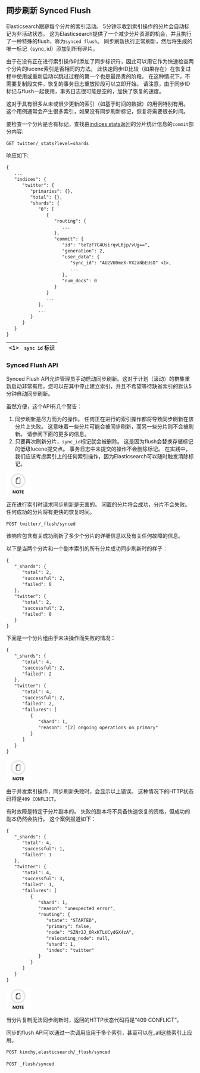 ##  同步刷新 Synced Flush

Elasticsearch跟踪每个分片的索引活动。 5分钟示收到索引操作的分片会自动标记为非活动状态。 这为Elasticsearch提供了一个减少分片资源的机会，并且执行了一种特殊的flush，称为`synced flush`。 同步刷新执行正常刷新，然后将生成的唯一标记（sync_id）添加到所有碎片。

由于在没有正在进行索引操作时添加了同步标识符，因此可以用它作为快速检查两个分片的lucene索引是否相同的方法。 此快速同步ID比较（如果存在）在恢复过程中使用或重新启动以跳过过程的第一个也是最昂贵的阶段。 在这种情况下，不需要复制段文件，恢复的事务日志重放阶段可以立即开始。 请注意，由于同步ID标记与flush一起使用，事务日志很可能是空的，加快了恢复的速度。

这对于具有很多从未或很少更新的索引（如基于时间的数据）的用例特别有用。 这个用例通常会产生很多索引，如果没有同步刷新标记，恢复将需要很长时间。


要检查一个分片是否有标记，查找由[indices stats](indices-stats.html)返回的分片统计信息的`commit`部分内容:
    
    GET twitter/_stats?level=shards

响应如下:
    
    
    {
       ...
       "indices": {
          "twitter": {
             "primaries": {},
             "total": {},
             "shards": {
                "0": [
                   {
                      "routing": {
                         ...
                      },
                      "commit": {
                         "id": "te7zF7C4UsirqvL6jp/vUg==",
                         "generation": 2,
                         "user_data": {
                            "sync_id": "AU2VU0meX-VX2aNbEUsD" <1>,
                            ...
                         },
                         "num_docs": 0
                      }
                   }
                   ...
                ],
                ...
             }
          }
       }
    }

<1>|  `sync id` 标识     
---|---  
  
### Synced Flush API

Synced Flush API允许管理员手动启动同步刷新。这对于计划（滚动）的群集重新启动非常有用，您可以在其中停止建立索引，并且不希望等待缺省索引的默认5分钟自动同步刷新。

虽然方便，这个API有几个警告：

  1. 同步刷新是尽力而为的操作。 任何正在进行的索引操作都将导致同步刷新在该分片上失败。 这意味着一些分片可能会被同步刷新，而另一些分片则不会被刷新。 请参阅下面的更多的信息。 
  2. 只要再次刷新分片，`sync_id`标记就会被删除。 这是因为flush会替换存储标记的低级lucene提交点。 事务日志中未提交的操作不会删除标记。 在实践中，我们应该考虑索引上的任何索引操作，因为Elasticsearch可以随时触发清除标记。



![Note](/images/icons/note.png)

正在进行索引时请求同步刷新是无害的。 闲置的分片将会成功，分片不会失败。 任何成功的分片将有更快的恢复时间。
    
    POST twitter/_flush/synced

该响应包含有关成功刷新了多少个分片的详细信息以及有关任何故障的信息。

以下是当两个分片和一个副本索引的所有分片成功同步刷新时的样子：

    {
       "_shards": {
          "total": 2,
          "successful": 2,
          "failed": 0
       },
       "twitter": {
          "total": 2,
          "successful": 2,
          "failed": 0
       }
    }

下面是一个分片组由于未决操作而失败的情况：    
    
    {
       "_shards": {
          "total": 4,
          "successful": 2,
          "failed": 2
       },
       "twitter": {
          "total": 4,
          "successful": 2,
          "failed": 2,
          "failures": [
             {
                "shard": 1,
                "reason": "[2] ongoing operations on primary"
             }
          ]
       }
    }

![Note](/images/icons/note.png)

由于并发索引操作，同步刷新失败时，会显示以上错误。 这种情况下的HTTP状态码将是`409 CONFLICT`。

有时故障是特定于分片副本的。 失败的副本将不具备快速恢复的资格，但成功的副本仍然会执行。 这个案例报道如下：
    
    
    {
       "_shards": {
          "total": 4,
          "successful": 1,
          "failed": 1
       },
       "twitter": {
          "total": 4,
          "successful": 3,
          "failed": 1,
          "failures": [
             {
                "shard": 1,
                "reason": "unexpected error",
                "routing": {
                   "state": "STARTED",
                   "primary": false,
                   "node": "SZNr2J_ORxKTLUCydGX4zA",
                   "relocating_node": null,
                   "shard": 1,
                   "index": "twitter"
                }
             }
          ]
       }
    }

![Note](/images/icons/note.png)

当分片复制无法同步刷新时，返回的HTTP状态代码将是“409 CONFLICT”。

同步的flush API可以通过一次调用应用于多个索引，甚至可以在_all这些索引上应用。
    
    
    POST kimchy,elasticsearch/_flush/synced
    
    POST _flush/synced
